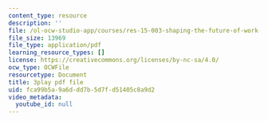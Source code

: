 ```yaml
---
content_type: resource
description: ''
file: /ol-ocw-studio-app/courses/res-15-003-shaping-the-future-of-work-15-662x-spring-2016/fca99b5a9a6ddd7b5d7fd51405c8a9d2_cLfyjIlu9Uw.pdf
file_size: 13969
file_type: application/pdf
learning_resource_types: []
license: https://creativecommons.org/licenses/by-nc-sa/4.0/
ocw_type: OCWFile
resourcetype: Document
title: 3play pdf file
uid: fca99b5a-9a6d-dd7b-5d7f-d51405c8a9d2
video_metadata:
  youtube_id: null
---
```

